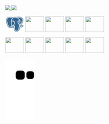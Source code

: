 <div align="">
  <a href="https://github.com/lauroteles">
    <img height="145em" src="https://github-readme-stats.vercel.app/api?username=lauroteles&count_private=true&include_all_commits=true&show_icons=true&theme=dracula&hide_border=false&show_owner=true"/>
    <img height="145em" src="https://github-readme-stats.vercel.app/api/top-langs/?username=lauroteles&theme=dracula&hide_border=false&&layout=compact"/>
  </a>
</div>

<div style="display: inline_block"><br>
  
  

  <img align="center" height="50" width="60" src="https://github.com/devicons/devicon/blob/master/icons/postgresql/postgresql-plain.svg" />
    <img align="center" height="50" width="60" src="https://cdn.jsdelivr.net/gh/devicons/devicon/icons/mysql/mysql-original-wordmark.svg" />
  <img align="center" height="50" width="60" src="https://cdn.jsdelivr.net/gh/devicons/devicon/icons/git/git-original.svg" />
    <img align="center" height="50" width="60" src="https://cdn.jsdelivr.net/gh/devicons/devicon/icons/amazonwebservices/amazonwebservices-line-wordmark.svg" />
      <a href="https://www.linkedin.com/in/lauro-teles-0a66aba5">
    <img align="center" height="50" width="60" src="https://cdn.jsdelivr.net/gh/devicons/devicon/icons/linkedin/linkedin-original.svg" />
  </a>
  
  
<div style="display: inline_block"><br>
  

  <img align="center" height="50" width="60" src="https://cdn.jsdelivr.net/gh/devicons/devicon/icons/python/python-original.svg" />
  <img align="center" height="50" width="60" src="https://cdn.jsdelivr.net/gh/devicons/devicon/icons/pandas/pandas-original.svg" />
  <img align="center" height="50" width="60" src="https://cdn.jsdelivr.net/gh/devicons/devicon/icons/streamlit/streamlit-original-wordmark.svg" />
  <img align="center" height="50" width="60" src="https://cdn.jsdelivr.net/gh/devicons/devicon/icons/djangorest-original-wordmark.svg" />
  <img align="center" height="50" width="60" src="https://cdn.jsdelivr.net/gh/devicons/devicon/icons/django/django-plain-wordmark.svg" />         

  
  


###

![Snake animation](https://github.com/lauroteles/lauroteles/blob/output/github-contribution-grid-snake.svg)
